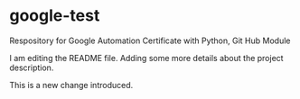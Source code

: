 # google-test
Respository for Google Automation Certificate with Python, Git Hub Module

I am editing the README file. Adding some more details about the project description.

This is a new change introduced.
